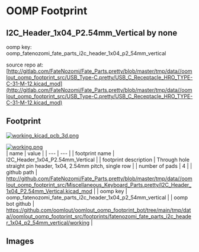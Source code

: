 # OOMP Footprint  
## I2C_Header_1x04_P2.54mm_Vertical  by none  
  
oomp key: oomp_fatenozomi_fate_parts_i2c_header_1x04_p2_54mm_vertical  
  
source repo at: [http://gitlab.com/FateNozomi/Fate_Parts.pretty/blob/master/tmp/data//oomlout_oomp_footprint_src/USB_Type-C.pretty/USB_C_Receptacle_HRO_TYPE-C-31-M-12.kicad_mod](http://gitlab.com/FateNozomi/Fate_Parts.pretty/blob/master/tmp/data//oomlout_oomp_footprint_src/USB_Type-C.pretty/USB_C_Receptacle_HRO_TYPE-C-31-M-12.kicad_mod)  
## Footprint  
  
[![working_kicad_pcb_3d.png](working_kicad_pcb_3d_600.png)](working_kicad_pcb_3d.png)  
  
[![working.png](working_600.png)](working.png)  
| name | value | 
| --- | --- | 
| footprint name | I2C_Header_1x04_P2.54mm_Vertical | 
| footprint description | Through hole straight pin header, 1x04, 2.54mm pitch, single row | 
| number of pads | 4 | 
| github path | http://github.com/FateNozomi/Fate_Parts.pretty/blob/master/tmp/data//oomlout_oomp_footprint_src/Miscellaneous_Keyboard_Parts.pretty/I2C_Header_1x04_P2.54mm_Vertical.kicad_mod | 
| oomp key | oomp_fatenozomi_fate_parts_i2c_header_1x04_p2_54mm_vertical | 
| oomp bot github | https://github.com/oomlout/oomlout_oomp_footprint_bot/tree/main/tmp/data//oomlout_oomp_footprint_src/footprints/fatenozomi_fate_parts_i2c_header_1x04_p2_54mm_vertical/working | 
## Images  
